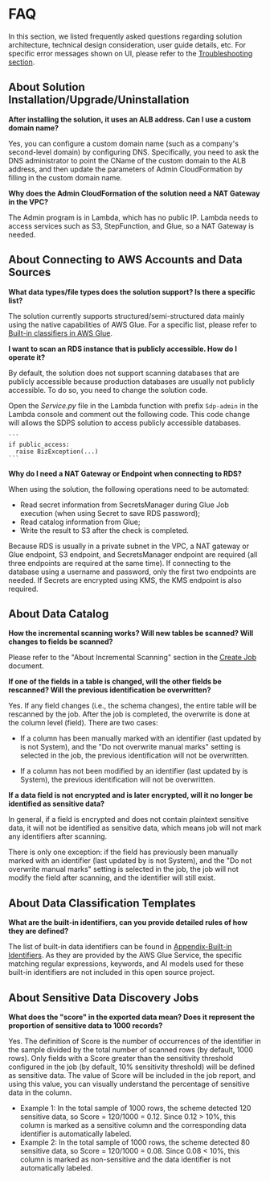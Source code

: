 # FAQ

In this section, we listed frequently asked questions regarding solution architecture, technical design consideration, user guide details, etc. For specific error messages shown on UI, please refer to the [Troubleshooting section](troubleshooting.md).

## About Solution Installation/Upgrade/Uninstallation
**After installing the solution, it uses an ALB address. Can I use a custom domain name?**

Yes, you can configure a custom domain name (such as a company's second-level domain) by configuring DNS. Specifically, you need to ask the DNS administrator to point the CName of the custom domain to the ALB address, and then update the parameters of Admin CloudFormation by filling in the custom domain name.

**Why does the Admin CloudFormation of the solution need a NAT Gateway in the VPC?**

The Admin program is in Lambda, which has no public IP. Lambda needs to access services such as S3, StepFunction, and Glue, so a NAT Gateway is needed.

## About Connecting to AWS Accounts and Data Sources
**What data types/file types does the solution support? Is there a specific list?**

The solution currently supports structured/semi-structured data mainly using the native capabilities of AWS Glue. For a specific list, please refer to [Built-in classifiers in AWS Glue](https://docs.aws.amazon.com/glue/latest/dg/add-classifier.html).

**I want to scan an RDS instance that is publicly accessible. How do I operate it?**

By default, the solution does not support scanning databases that are publicly accessible because production databases are usually not publicly accessible. To do so, you need to change the solution code. 

Open the *Service.py* file in the Lambda function with prefix `Sdp-admin` in the Lambda console and comment out the following code. This code change will allows the SDPS solution to access publicly accessible databases.

    ```
    if public_access:
      raise BizException(...)
    ```

**Why do I need a NAT Gateway or Endpoint when connecting to RDS?**

When using the solution, the following operations need to be automated:

- Read secret information from SecretsManager during Glue Job execution (when using Secret to save RDS password);
- Read catalog information from Glue;
- Write the result to S3 after the check is completed.

Because RDS is usually in a private subnet in the VPC, a NAT gateway or Glue endpoint, S3 endpoint, and SecretsManager endpoint are required (all three endpoints are required at the same time). If connecting to the database using a username and password, only the first two endpoints are needed. If Secrets are encrypted using KMS, the KMS endpoint is also required.

## About Data Catalog
**How the incremental scanning works? Will new tables be scanned? Will changes to fields be scanned?**

Please refer to the "About Incremental Scanning" section in the [Create Job](user-guide/discovery-job-create.md) document.

**If one of the fields in a table is changed, will the other fields be rescanned? Will the previous identification be overwritten?**

Yes. If any field changes (i.e., the schema changes), the entire table will be rescanned by the job. After the job is completed, the overwrite is done at the column level (field). There are two cases:

- If a column has been manually marked with an identifier (last updated by is not System), and the "Do not overwrite manual marks" setting is selected in the job, the previous identification will not be overwritten.

- If a column has not been modified by an identifier (last updated by is System), the previous identification will not be overwritten.

**If a data field is not encrypted and is later encrypted, will it no longer be identified as sensitive data?**

In general, if a field is encrypted and does not contain plaintext sensitive data, it will not be identified as sensitive data, which means job will not mark any identifiers after scanning. 

There is only one exception: if the field has previously been manually marked with an identifier (last updated by is not System), and the "Do not overwrite manual marks" setting is selected in the job, the job will not modify the field after scanning, and the identifier will still exist.

## About Data Classification Templates
**What are the built-in identifiers, can you provide detailed rules of how they are defined?**

The list of built-in data identifiers can be found in [Appendix-Built-in Identifiers](user-guide/appendix-built-in-identifiers.md). As they are provided by the AWS Glue Service, the specific matching regular expressions, keywords, and AI models used for these built-in identifiers are not included in this open source project.

## About Sensitive Data Discovery Jobs
**What does the "score" in the exported data mean? Does it represent the proportion of sensitive data to 1000 records?**

Yes. The definition of Score is the number of occurrences of the identifier in the sample divided by the total number of scanned rows (by default, 1000 rows). Only fields with a Score greater than the sensitivity threshold configured in the job (by default, 10% sensitivity threshold) will be defined as sensitive data. The value of Score will be included in the job report, and using this value, you can visually understand the percentage of sensitive data in the column.

- Example 1: In the total sample of 1000 rows, the scheme detected 120 sensitive data, so Score = 120/1000 = 0.12. Since 0.12 > 10%, this column is marked as a sensitive column and the corresponding data identifier is automatically labeled.
- Example 2: In the total sample of 1000 rows, the scheme detected 80 sensitive data, so Score = 120/1000 = 0.08. Since 0.08 < 10%, this column is marked as non-sensitive and the data identifier is not automatically labeled.
